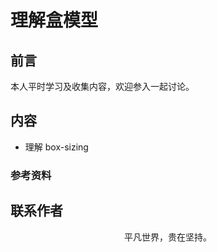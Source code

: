# 理解盒模型

## 前言

本人平时学习及收集内容，欢迎参入一起讨论。

## 内容

- 理解 box-sizing

### 参考资料

## 联系作者

<div align="center">
    <p>
        平凡世界，贵在坚持。
    </p>
    <img :src="$withBase('/about/contact.png')" />
</div>
